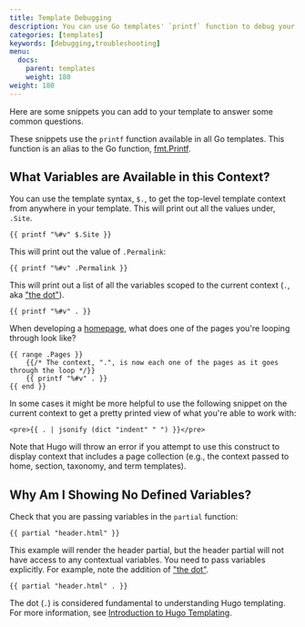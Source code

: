 ```yaml
---
title: Template Debugging
description: You can use Go templates' `printf` function to debug your Hugo  templates. These snippets provide a quick and easy visualization of the variables available to you in different contexts.
categories: [templates]
keywords: [debugging,troubleshooting]
menu:
  docs:
    parent: templates
    weight: 180
weight: 180
---
```


Here are some snippets you can add to your template to answer some common questions.

These snippets use the `printf` function available in all Go templates.  This function is an alias to the Go function, [fmt.Printf](https://pkg.go.dev/fmt).

## What Variables are Available in this Context?

You can use the template syntax, `$.`, to get the top-level template context from anywhere in your template. This will print out all the values under, `.Site`.

```go-html-template
{{ printf "%#v" $.Site }}
```

This will print out the value of `.Permalink`:

```go-html-template
{{ printf "%#v" .Permalink }}
```

This will print out a list of all the variables scoped to the current context
(`.`, aka ["the dot"][tempintro]).

```go-html-template
{{ printf "%#v" . }}
```

When developing a [homepage], what does one of the pages you're looping through look like?

```go-html-template
{{ range .Pages }}
    {{/* The context, ".", is now each one of the pages as it goes through the loop */}}
    {{ printf "%#v" . }}
{{ end }}
```

In some cases it might be more helpful to use the following snippet on the current context to get a pretty printed view of what you're able to work with:

```go-html-template
<pre>{{ . | jsonify (dict "indent" " ") }}</pre>
```

Note that Hugo will throw an error if you attempt to use this construct to display context that includes a page collection (e.g., the context passed to home, section, taxonomy, and term templates).

## Why Am I Showing No Defined Variables?

Check that you are passing variables in the `partial` function:

```go-html-template
{{ partial "header.html" }}
```

This example will render the header partial, but the header partial will not have access to any contextual variables. You need to pass variables explicitly. For example, note the addition of ["the dot"][tempintro].

```go-html-template
{{ partial "header.html" . }}
```

The dot (`.`) is considered fundamental to understanding Hugo templating. For more information, see [Introduction to Hugo Templating][tempintro].

[homepage]: /templates/homepage/
[tempintro]: /templates/introduction/
